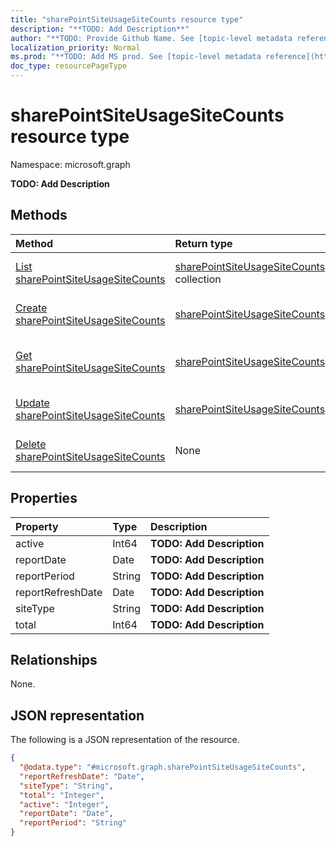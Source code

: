 ```yaml
---
title: "sharePointSiteUsageSiteCounts resource type"
description: "**TODO: Add Description**"
author: "**TODO: Provide Github Name. See [topic-level metadata reference](https://msgo.azurewebsites.net/add/document/guidelines/metadata.html#topic-level-metadata)**"
localization_priority: Normal
ms.prod: "**TODO: Add MS prod. See [topic-level metadata reference](https://msgo.azurewebsites.net/add/document/guidelines/metadata.html#topic-level-metadata)**"
doc_type: resourcePageType
---
```


# sharePointSiteUsageSiteCounts resource type

Namespace: microsoft.graph

**TODO: Add Description**

## Methods
|Method|Return type|Description|
|:---|:---|:---|
|[List sharePointSiteUsageSiteCounts](../api/sharepointsiteusagesitecounts-list.md)|[sharePointSiteUsageSiteCounts](../resources/sharepointsiteusagesitecounts.md) collection|Get a list of the [sharePointSiteUsageSiteCounts](../resources/sharepointsiteusagesitecounts.md) objects and their properties.|
|[Create sharePointSiteUsageSiteCounts](../api/sharepointsiteusagesitecounts-create.md)|[sharePointSiteUsageSiteCounts](../resources/sharepointsiteusagesitecounts.md)|Create a new [sharePointSiteUsageSiteCounts](../resources/sharepointsiteusagesitecounts.md) object.|
|[Get sharePointSiteUsageSiteCounts](../api/sharepointsiteusagesitecounts-get.md)|[sharePointSiteUsageSiteCounts](../resources/sharepointsiteusagesitecounts.md)|Read the properties and relationships of a [sharePointSiteUsageSiteCounts](../resources/sharepointsiteusagesitecounts.md) object.|
|[Update sharePointSiteUsageSiteCounts](../api/sharepointsiteusagesitecounts-update.md)|[sharePointSiteUsageSiteCounts](../resources/sharepointsiteusagesitecounts.md)|Update the properties of a [sharePointSiteUsageSiteCounts](../resources/sharepointsiteusagesitecounts.md) object.|
|[Delete sharePointSiteUsageSiteCounts](../api/sharepointsiteusagesitecounts-delete.md)|None|Deletes a [sharePointSiteUsageSiteCounts](../resources/sharepointsiteusagesitecounts.md) object.|

## Properties
|Property|Type|Description|
|:---|:---|:---|
|active|Int64|**TODO: Add Description**|
|reportDate|Date|**TODO: Add Description**|
|reportPeriod|String|**TODO: Add Description**|
|reportRefreshDate|Date|**TODO: Add Description**|
|siteType|String|**TODO: Add Description**|
|total|Int64|**TODO: Add Description**|

## Relationships
None.

## JSON representation
The following is a JSON representation of the resource.
<!-- {
  "blockType": "resource",
  "keyProperty": "id",
  "@odata.type": "microsoft.graph.sharePointSiteUsageSiteCounts",
  "baseType": "",
  "openType": false
}
-->
``` json
{
  "@odata.type": "#microsoft.graph.sharePointSiteUsageSiteCounts",
  "reportRefreshDate": "Date",
  "siteType": "String",
  "total": "Integer",
  "active": "Integer",
  "reportDate": "Date",
  "reportPeriod": "String"
}
```

